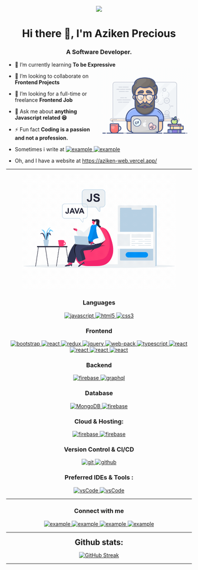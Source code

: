 <p align="center">
  <img style="width:8rem; height:auto" src="https://cdn.dribbble.com/users/1787323/screenshots/10091971/media/d43c019bfeff34be8816481e843ea8c1.png"/>
</p>

<h1 align="center">Hi there 👋, I'm Aziken Precious</h1>
<h3 font-size="20" align="center">A Software Developer.</h3>


- 🌱 I’m currently learning **To be Expressive** <img align="right" style="width:16rem; height:auto" src="https://raw.githubusercontent.com/Elanza-48/Elanza-48/41a4790484e268102dfdab2b7c59d440d3ffafab/resources/img/geek.gif"/>

- 👯 I’m looking to collaborate on **Frontend Projects**

- 🤝 I’m looking for a full-time or freelance **Frontend Job** 

- 💬 Ask me about **anything Javascript related 😆**

- ⚡ Fun fact **Coding is a passion and not a profession.**

- <span>Sometimes i write at</span>
  <a  href="https://hashnode.com/@Azikenp" target="_blank">
      <img src="https://img.shields.io/badge/Hashnode.com-0A0A0A.svg?style=for-the-badge&logo=hashnode&logoColor=white" alt="example"/>
    </a>
    <a href="https://medium.com/@azikenp" target="_blank">
      <img src="https://img.shields.io/badge/medium-000000.svg?style=for-the-badge&logo=medium&logoColor=white" alt="example"/>
    </a>

- Oh, and I have a website at https://aziken-web.vercel.app/
  


---


<p align="center">
  <img style="width:26rem; height:auto" src="https://raw.githubusercontent.com/Elanza-48/Elanza-48/41a4790484e268102dfdab2b7c59d440d3ffafab/resources/img/coders-prog.gif"/>
</p>

<h3 align="center">Languages</h3>
<p align="center">
  <a href="https://developer.mozilla.org/en-US/docs/Web/JavaScript" target="_blank"> 
    <img src="https://img.shields.io/badge/Javascript-F7DF1E.svg?style=for-the-badge&logo=javascript&logoColor=black"
      alt="javascript"/> 
  </a>
  <a href="https://www.w3.org/html/" target="_blank"> 
    <img src="https://img.shields.io/badge/html-E34F26.svg?style=for-the-badge&logo=html5&logoColor=white"
      alt="html5"/> 
  </a>
  <a href="https://www.w3schools.com/css/" target="_blank">
    <img src="https://img.shields.io/badge/css-1572B6.svg?style=for-the-badge&logo=css3&logoColor=white"
      alt="css3"/>
  </a>
</p>

<h3 align="center">Frontend</h3>
<p align="center">
      <a href="https://getbootstrap.com" target="_blank">
    <img src="https://img.shields.io/badge/bootstrap-7952B3.svg?style=for-the-badge&logo=bootstrap&logoColor=white"
      alt="bootstrap"/>
  </a>
  <a href="https://reactjs.org/" target="_blank"> 
    <img src="https://img.shields.io/badge/reactjs-61DAFB.svg?style=for-the-badge&logo=react&logoColor=black"
      alt="react"/> 
  </a>
  
  <a href="https://redux.js.org" target="_blank"> 
    <img src="https://img.shields.io/badge/redux-764ABC.svg?style=for-the-badge&logo=redux&logoColor=white" alt="redux"/> 
  </a> 
  <a href="https://jquery.com/" target="_blank">
    <img src="https://img.shields.io/badge/jquery-0769AD.svg?style=for-the-badge&logo=jquery&logoColor=white" alt="jquery"/> 
  </a>
  <a href="https://webpack.js.org" target="_blank">
    <img src="https://img.shields.io/badge/webpack-8DD6F9.svg?style=for-the-badge&logo=webpack&logoColor=black"
      alt="web-pack"/>
  </a>
  <a href="https://www.typescriptlang.org" target="_blank">
    <img src="https://img.shields.io/badge/typescript-764ABC.svg?style=for-the-badge&logo=typescript&logoColor=white"
      alt="typescript"/>
  </a>
  <a href="https://nextjs.org/" target="_blank"> 
    <img src="https://img.shields.io/badge/nextjs-7952B3.svg?style=for-the-badge&logo=next.js&logoColor=white"
      alt="react"/> 
  </a>
  <a href="https://tailwindcss.com/" target="_blank"> 
    <img src="https://img.shields.io/badge/tailwind-61DAFB.svg?style=for-the-badge&logo=tailwindcss&logoColor=black"
      alt="react"/> 
  </a>
  <a href="https://mui.com/" target="_blank"> 
    <img src="https://img.shields.io/badge/materialui-8DD6F9.svg?style=for-the-badge&logo=mui&logoColor=black"
      alt="react"/> 
  </a>
  <a href="https://sass-lang.com/" target="_blank"> 
    <img src="https://img.shields.io/badge/sass-7952B3.svg?style=for-the-badge&logo=sass&logoColor=white"
      alt="react"/> 
  </a>
</p>

<h3 align="center">Backend</h3>
<p align="center">
  <a href="https://firebase.google.com/" target="_blank">
    <img src="https://img.shields.io/badge/firebase-FFCA28.svg?style=for-the-badge&logo=firebase&logoColor=black" alt="firebase"/>
  </a>
  <a href="https://graphql.org" target="_blank">
    <img src="https://img.shields.io/badge/graphql-E10098.svg?style=for-the-badge&logo=graphql&logoColor=white" alt="graphql" />
  </a>
</p>

<h3 align="center">Database</h3>
<p align="center">
  <a href="https://www.mongodb.com/" target="_blank"> 
    <img src="https://img.shields.io/badge/mongodb-47A248.svg?style=for-the-badge&logo=mongodb&logoColor=white"
      alt="MongoDB"/> 
  </a> 
   <a href="https://firebase.google.com/" target="_blank">
    <img src="https://img.shields.io/badge/firebase-FFCA28.svg?style=for-the-badge&logo=firebase&logoColor=black" alt="firebase"/>
  </a>
</p>

<h3 align="center">Cloud & Hosting:</h3>
<p align="center">
  <a href="https://firebase.google.com/" target="_blank">
    <img src="https://img.shields.io/badge/firebase-FFCA28.svg?style=for-the-badge&logo=firebase&logoColor=black" alt="firebase"/>
  </a>
  <a href="https://netlify.com/" target="_blank">
    <img src="https://img.shields.io/badge/vercel-00C7B7.svg?style=for-the-badge&logo=vercel&logoColor=black" alt="firebase"/>
  </a> 
</p>


<h3 align="center">Version Control & CI/CD</h3>
<p align="center">
  <a href="https://git-scm.com/" target="_blank">
    <img src="https://img.shields.io/badge/git-F05032.svg?style=for-the-badge&logo=git&logoColor=white"
      alt="git"/>
  </a>
  <a href="https://github.com/ELanza-48" target="_blank">
    <img src="https://img.shields.io/badge/github-181717.svg?style=for-the-badge&logo=github&logoColor=white" alt="github" />
  </a>
</p>

<h3 align="center">Preferred IDEs  & Tools :</h3>
<p align="center"> 
  <a href="https://code.visualstudio.com/" target="_blank">
    <img src="https://img.shields.io/badge/vscode-007ACC.svg?style=for-the-badge&logo=visualstudiocode&logoColor=white" alt="vsCode"/> 
  </a>
  <a href="https://code.visualstudio.com/" target="_blank">
    <img src="https://img.shields.io/badge/sublime-007ACC.svg?style=for-the-badge&logo=sublimetext&logoColor=white" alt="vsCode"/> 
  </a>
</p>

----

<h3 align="center">Connect with me</h3>

<div style="margin-top:10px" align="center">
  <div>
    <a  href="https://hashnode.com/@Azikenp" target="_blank">
      <img src="https://img.shields.io/badge/Hashnode.com-0A66C2.svg?style=for-the-badge&logo=hashnode&logoColor=white" alt="example"/>
    </a>
    <a href="https://medium.com/@azikenp" target="_blank">
      <img src="https://img.shields.io/badge/medium-000000.svg?style=for-the-badge&logo=medium&logoColor=white" alt="example"/>
    </a>
    <a  href="https://www.linkedin.com/in/aziken-precious-712043237/" target="_blank">
      <img src="https://img.shields.io/badge/Linked%20In-0A66C2.svg?style=for-the-badge&logo=linkedin&logoColor=white" alt="example"/>
    </a>
    <a  href="mailto:azikenp26@gmail.com" target="_blank">
      <img src="https://img.shields.io/badge/gmail-F05032.svg?style=for-the-badge&logo=gmail&logoColor=white" alt="example"/>
    </a>
  </div>
</div>

----

<div align="center">
<h2 align="center" style="margin: 5px 10px;">Github stats:</h2> 

[![GitHub Streak](https://streak-stats.demolab.com?user=Azikenp&theme=radical&border_radius=4)](https://git.io/streak-stats)
</div>

----


